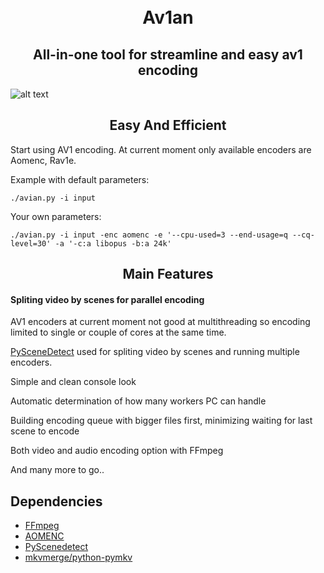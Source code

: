 
<h1 align="center">
    <br>
    Av1an
    </br>
</h1>

<h2 align="center">All-in-one tool for streamline and easy av1 encoding</h2>

![alt text](https://cdn.discordapp.com/attachments/665440744567472169/665760393498460196/banner.jpg)

<h2 align="center">  Easy And Efficient </h2>



Start using AV1 encoding. At current moment only available encoders are Aomenc, Rav1e.
 
Example with default parameters:

    ./avian.py -i input

Your own parameters:

    ./avian.py -i input -enc aomenc -e '--cpu-used=3 --end-usage=q --cq-level=30' -a '-c:a libopus -b:a 24k'

<h2 align="center">Main Features</h2>

#### Spliting video by scenes for parallel encoding

AV1 encoders at current moment not good at multithreading so encoding limited to single or couple of cores at the same time.

[PySceneDetect](https://pyscenedetect.readthedocs.io/en/latest/) used for spliting video by scenes and running multiple encoders.

Simple and clean console look

Automatic determination of how many workers PC can handle

Building encoding queue with bigger files first, minimizing waiting for last scene to encode

Both video and audio encoding option with FFmpeg

And many more to go..

## Dependencies

* [FFmpeg](https://ffmpeg.org/download.html)
* [AOMENC](https://aomedia.googlesource.com/aom/)
* [PyScenedetect](https://pyscenedetect.readthedocs.io/en/latest/)
* [mkvmerge/python-pymkv](https://pypi.org/project/pymkv/)

